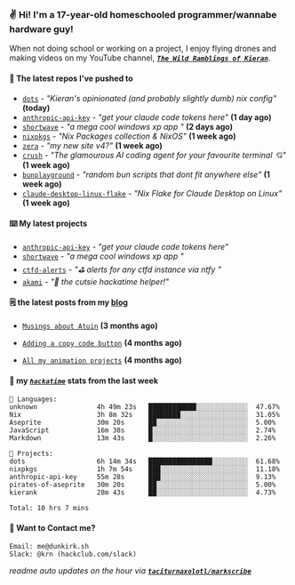 ### ✌️ Hi! I'm a 17-year-old homeschooled programmer/wannabe hardware guy!

When not doing school or working on a project, I enjoy flying drones and making videos on my YouTube channel, [**_`The Wild Ramblings of Kieran`_**](https://youtube.com/@kieran.rambles).

#### 👷 The latest repos I've pushed to

- [`dots`](https://github.com/taciturnaxolotl/dots) - _"Kieran's opinionated (and probably slightly dumb) nix config"_ **(today)**
- [`anthropic-api-key`](https://github.com/taciturnaxolotl/anthropic-api-key) - _"get your claude code tokens here"_ **(1 day ago)**
- [`shortwave`](https://github.com/taciturnaxolotl/shortwave) - _"a mega cool windows xp app "_ **(2 days ago)**
- [`nixpkgs`](https://github.com/NixOS/nixpkgs) - _"Nix Packages collection & NixOS"_ **(1 week ago)**
- [`zera`](https://github.com/taciturnaxolotl/zera) - _"my new site v4?"_ **(1 week ago)**
- [`crush`](https://github.com/charmbracelet/crush) - _"The glamourous AI coding agent for your favourite terminal 💘"_ **(1 week ago)**
- [`bunplayground`](https://github.com/taciturnaxolotl/bunplayground) - _"random bun scripts that dont fit anywhere else"_ **(1 week ago)**
- [`claude-desktop-linux-flake`](https://github.com/k3d3/claude-desktop-linux-flake) - _"Nix Flake for Claude Desktop on Linux"_ **(1 week ago)**

#### ⌨️ My latest projects

- [`anthropic-api-key`](https://github.com/taciturnaxolotl/anthropic-api-key) - _"get your claude code tokens here"_
- [`shortwave`](https://github.com/taciturnaxolotl/shortwave) - _"a mega cool windows xp app "_
- [`ctfd-alerts`](https://github.com/taciturnaxolotl/ctfd-alerts) - _"⛳ alerts for any ctfd instance via ntfy "_
- [`akami`](https://github.com/taciturnaxolotl/akami) - _"🌷 the cutsie hackatime helper!"_

#### 🗒️ the latest posts from my [blog](https://dunkirk.sh)

- [`Musings about Atuin`](https://dunkirk.sh/blog/atuin/) **(3 months ago)**

- [`Adding a copy code button`](https://dunkirk.sh/blog/adding-a-copy-button/) **(4 months ago)**

- [`All my animation projects`](https://dunkirk.sh/blog/my-animations/) **(4 months ago)**



#### 📡 my [_`hackatime`_](https://waka.hackclub.com) stats from the last week

```text
💾 Languages:
unknown               4h 49m 23s   ████████████░░░░░░░░░░░░░  47.67%
Nix                   3h 8m 32s    ████████░░░░░░░░░░░░░░░░░  31.05%
Aseprite              30m 20s      ██░░░░░░░░░░░░░░░░░░░░░░░  5.00%
JavaScript            16m 38s      █░░░░░░░░░░░░░░░░░░░░░░░░  2.74%
Markdown              13m 43s      █░░░░░░░░░░░░░░░░░░░░░░░░  2.26%

💼 Projects:
dots                  6h 14m 34s   ████████████████░░░░░░░░░  61.68%
nixpkgs               1h 7m 54s    ███░░░░░░░░░░░░░░░░░░░░░░  11.18%
anthropic-api-key     55m 28s      ███░░░░░░░░░░░░░░░░░░░░░░  9.13%
pirates-of-aseprite   30m 20s      ██░░░░░░░░░░░░░░░░░░░░░░░  5.00%
kierank               28m 43s      ██░░░░░░░░░░░░░░░░░░░░░░░  4.73%

Total: 10 hrs 7 mins
```

#### 📮 Want to Contact me?

```text
Email: me@dunkirk.sh
Slack: @krn (hackclub.com/slack)
```

_readme auto updates on the hour via [**`taciturnaxolotl/markscribe`**](https://github.com/taciturnaxolotl/markscribe)_
